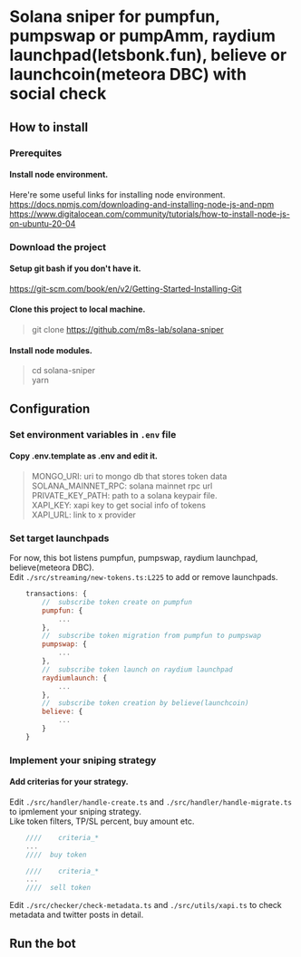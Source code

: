 # Solana sniper for pumpfun, pumpswap or pumpAmm, raydium launchpad(letsbonk.fun), believe or launchcoin(meteora DBC) with social check

##  How to install

### Prerequites

#### Install node environment. <br>

Here're some useful links for installing node environment.<br>
https://docs.npmjs.com/downloading-and-installing-node-js-and-npm <br>
https://www.digitalocean.com/community/tutorials/how-to-install-node-js-on-ubuntu-20-04

### Download the project

#### Setup git bash if you don't have it.<br>
https://git-scm.com/book/en/v2/Getting-Started-Installing-Git

#### Clone this project to local machine.
> git clone https://github.com/m8s-lab/solana-sniper

#### Install node modules.
> cd solana-sniper<br>
yarn

##  Configuration

### Set environment variables in `.env` file

#### Copy .env.template as .env and edit it.

> MONGO_URI: uri to mongo db that stores token data<br>
SOLANA_MAINNET_RPC: solana mainnet rpc url<br>
PRIVATE_KEY_PATH: path to a solana keypair file.<br>
XAPI_KEY: xapi key to get social info of tokens<br>
XAPI_URL: link to x provider

### Set target launchpads

For now, this bot listens pumpfun, pumpswap, raydium launchpad, believe(meteora DBC).<br>
Edit `./src/streaming/new-tokens.ts:L225` to add or remove launchpads.
```javascript
    transactions: {
        //  subscribe token create on pumpfun
        pumpfun: {
            ...
        },
        //  subscribe token migration from pumpfun to pumpswap
        pumpswap: {
            ...
        },
        //  subscribe token launch on raydium launchpad
        raydiumlaunch: {
            ...
        },
        //  subscribe token creation by believe(launchcoin)
        believe: {
            ...
        }
    }
```

### Implement your sniping strategy

#### Add criterias for your strategy.
Edit  `./src/handler/handle-create.ts` and `./src/handler/handle-migrate.ts` to ipmlement your sniping strategy.<br>
Like token filters, TP/SL percent, buy amount etc.

```javascript
    ////    criteria_*
    ...
    ////  buy token
```

```javascript
    ////    criteria_*
    ...
    ////  sell token
```
Edit `./src/checker/check-metadata.ts` and `./src/utils/xapi.ts` to check metadata and twitter posts in detail.

##  Run the bot
